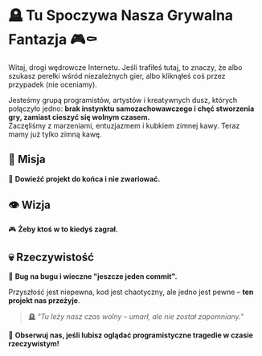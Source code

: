 # 🪦 Tu Spoczywa Nasza Grywalna Fantazja 🎮⚰️  

Witaj, drogi wędrowcze Internetu. Jeśli trafiłeś tutaj, to znaczy, że albo szukasz perełki wśród niezależnych gier, albo kliknąłeś coś przez przypadek (nie oceniamy).  

Jesteśmy grupą programistów, artystów i kreatywnych dusz, których połączyło jedno: **brak instynktu samozachowawczego i chęć stworzenia gry, zamiast cieszyć się wolnym czasem.**  
Zaczęliśmy z marzeniami, entuzjazmem i kubkiem zimnej kawy. Teraz mamy już tylko zimną kawę.  

## 🎯 Misja  
🚀 **Dowieźć projekt do końca i nie zwariować.**  

## 👁️ Wizja  
🎮 **Żeby ktoś w to kiedyś zagrał.**  

## 💀 Rzeczywistość  
🐛 **Bug na bugu i wieczne "jeszcze jeden commit".**  

Przyszłość jest niepewna, kod jest chaotyczny, ale jedno jest pewne – **ten projekt nas przeżyje**.  

> 🪦 *"Tu leży nasz czas wolny – umarł, ale nie został zapomniany."*  

🔔 **Obserwuj nas, jeśli lubisz oglądać programistyczne tragedie w czasie rzeczywistym!**  
